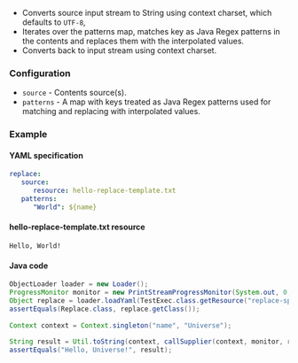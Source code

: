 * Converts source input stream to String using context charset, which defaults to ``UTF-8``, 
* Iterates over the patterns map, matches key as Java Regex patterns in the contents and replaces them with the interpolated values.
* Converts back to input stream using context charset.

### Configuration

* ``source`` - Contents source(s).
* ``patterns`` - A map with keys treated as Java Regex patterns used for matching and replacing with interpolated values.

### Example

#### YAML specification

```yaml
replace:
   source:
      resource: hello-replace-template.txt
   patterns:
      "World": ${name}
```

#### hello-replace-template.txt resource

```
Hello, World!
```

#### Java code

```java
ObjectLoader loader = new Loader();
ProgressMonitor monitor = new PrintStreamProgressMonitor(System.out, 0, 4, false);
Object replace = loader.loadYaml(TestExec.class.getResource("replace-spec.yml"), monitor);
assertEquals(Replace.class, replace.getClass());
		
Context context = Context.singleton("name", "Universe");		
		
String result = Util.toString(context, callSupplier(context, monitor, replace));
assertEquals("Hello, Universe!", result);
```
    